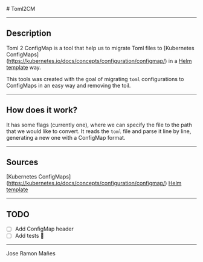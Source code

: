 # Toml2CM

---

## Description
Toml 2 ConfigMap is a tool that help us to migrate Toml files to [Kubernetes ConfigMaps] (https://kubernetes.io/docs/concepts/configuration/configmap/) in a 
[Helm template](https://helm.sh/docs/chart_best_practices/templates/) way.

This tools was created with the goal of migrating `toml` configurations to
ConfigMaps in an easy way and removing the toil.

---

## How does it work?

It has some flags (currently one), where we can specify the file to the path
that we would like to convert.
It reads the `toml` file and parse it line by line, generating a new one with
a ConfigMap format.

---

## Sources

[Kubernetes ConfigMaps] (https://kubernetes.io/docs/concepts/configuration/configmap/)
[Helm template](https://helm.sh/docs/chart_best_practices/templates/)

---

## TODO

- [ ] Add ConfigMap header
- [ ] Add tests 👀

---

Jose Ramon Mañes
